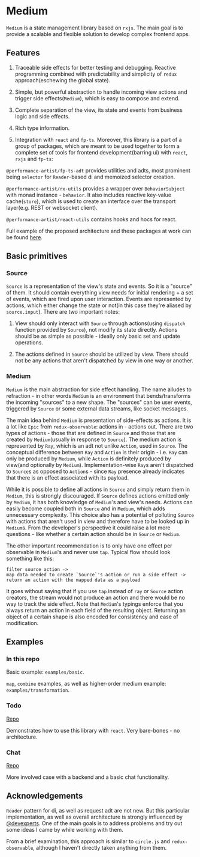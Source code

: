 # Medium

`Medium` is a state management library based on `rxjs`. The main goal is to provide a scalable and flexible solution to develop complex frontend apps.

## Features

1. Traceable side effects for better testing and debugging. Reactive programming combined with predictability and simplicity of `redux` approach(eschewing the global state).

2. Simple, but powerful abstraction to handle incoming view actions and trigger side effects(`Medium`), which is easy to compose and extend.

3. Complete separation of the view, its state and events from business logic and side effects.

4. Rich type information.

5. Integration with `react` and `fp-ts`. Moreover, this library is a part of a group of packages, which are meant to be used together to form a complete set of tools for frontend development(barring ui) with `react`, `rxjs` and `fp-ts`:

`@performance-artist/fp-ts-adt` provides utilities and adts, most prominent being `selector` for `Reader`-based di and memoized selector creation.

`@performance-artist/rx-utils` provides a wrapper over `BehaviorSubject` with monad instance - `behavior`. It also includes reactive key-value cache(`store`), which is used to create an interface over the transport layer(e.g. REST or websocket client).

`@performance-artist/react-utils` contains hooks and hocs for react.

Full example of the proposed architecture and these packages at work can be found [here](https://github.com/performanceArtist/medium-chat).

## Basic primitives

### Source

`Source` is a representation of the view's state and events. So it is a "source" of them. It should contain everything view needs for initial rendering + a set of events, which are fired upon user interaction. Events are represented by actions, which either change the state or not(in this case they're aliased by `source.input`). There are two important notes:

1. View should only interact with `Source` through actions(using `dispatch` function provided by `Source`), not modify its state directly. Actions should be as simple as possible - ideally only basic set and update operations.

2. The actions defined in `Source` should be utilized by view. There should not be any actions that aren't dispatched by view in one way or another.

### Medium

`Medium` is the main abstraction for side effect handling. The name alludes to refraction - in other words `Medium` is an environment that bends/transforms the incoming "sources" to a new shape. The "sources" can be user events, triggered by `Source` or some external data streams, like socket messages.

The main idea behind `Medium` is presentation of side-effects as actions. It is a lot like `Epic` from `redux-observable`: actions in - actions out. There are two types of actions - those that are defined in `Source` and those that are created by `Medium`(usually in response to `Source`). The medium action is represented by `Ray`, which is an adt not unlike `Action`, used in `Source`. The conceptual difference between `Ray` and `Action` is their origin - i.e. `Ray` can only be produced by `Medium`, while `Action` is definitely produced by view(and optionally by `Medium`). Implementation-wise `Ray`s aren't dispatched to `Source`s as opposed to `Action`s - since `Ray` presence already indicates that there is an effect associated with its payload.

While it is possible to define all actions in `Source` and simply return them in `Medium`, this is strongly discouraged. If `Source` defines actions emitted only by `Medium`, it has both knowledge of `Medium`'s and view's needs. Actions can easily become coupled both in `Source` and in `Medium`, which adds unnecessary complexity. This choice also has a potential of polluting `Source` with actions that aren't used in view and therefore have to be looked up in `Medium`s. From the developer's perspective it could raise a lot more questions - like whether a certain action should be in `Source` or `Medium`.

The other important recommendation is to only have one effect per observable in `Medium`'s and never use `tap`. Typical flow should look something like this:

    filter source action ->
    map data needed to create `Source`'s action or run a side effect ->
    return an action with the mapped data as a payload

It goes without saying that if you use `tap` instead of `ray` or `Source` action creators, the stream would not produce an action and there would be no way to track the side effect. Note that `Medium`'s typings enforce that you always return an action in each field of the resulting object. Returning an object of a certain shape is also encoded for consistency and ease of modification.

## Examples

### In this repo

Basic example: `examples/basic`.

`map`, `combine` examples, as well as higher-order medium example: `examples/transformation`.

### Todo

[Repo](https://github.com/performanceArtist/medium-todo)

Demonstrates how to use this library with `react`. Very bare-bones - no architecture.

### Chat

[Repo](https://github.com/performanceArtist/medium-chat)

More involved case with a backend and a basic chat functionality.

## Acknowledgements

`Reader` pattern for di, as well as request adt are not new. But this particular implementation, as well as overall architecture is strongly influenced by [@devexperts](https://github.com/devexperts/). One of the main goals is to address problems and try out some ideas I came by while working with them.

From a brief examination, this approach is similar to `circle.js` and `redux-observable`, although I haven't directly taken anything from them.
